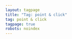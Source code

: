 ```yaml
---
layout: tagpage
title: "Tag: point & click"
tag: point & click
tagpage: true
robots: noindex
---
```

